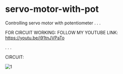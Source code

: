 # servo-motor-with-pot
Controlling servo motor with potentiometer
.
.
.


FOR CIRCUIT WORKING:  FOLLOW MY YOUTUBE LINK: https://youtu.be/j91tnJVPaTo

.
.
.

CIRCUIT:

![1](https://user-images.githubusercontent.com/63573906/117832613-41466080-b293-11eb-8590-a55969cbb29d.PNG)


